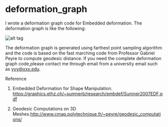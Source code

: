 # deformation_graph
I wrote a deformation graph code for Embedded deformation. The deformation graph is like the following:
  
![alt tag](https://github.com/hwdong/deformation_graph/blob/master/geo_sample.jpg) 

The deformation graph is generated using farthest point sampling algorithm and 
the code is based on the fast marching code from Professor Gabriel Peyre to compute
geodesic distance. If you need the complete deformation graph code,please contact me 
through email from a university email such as yyy@xxx.edu.


Reference

1. Embedded Deformation for Shape Manipulation. 
    https://graphics.ethz.ch/~sumnerb/research/embdef/Sumner2007EDF.pdf
    
2. Geodesic Computations on 3D Meshes.http://www.cmap.polytechnique.fr/~peyre/geodesic_computations/
